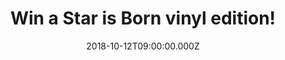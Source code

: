 ---
campaign-uuid: "c-09eb3557-d14b-48f2-b466-19c92fa340d1"
type: "Competition"
category: "Gifts"
date: "2018-10-12T09:00:00.000Z"
end-date: "2018-11-12T23:59:00.000Z"
disable-form: false
is_promoted: false
has_entry_page: true
title: "Win a Star is Born vinyl edition!"
competition-description: "<p>We are giving away the soundtrack of the most ambitious\
  \ movie of the moment: A Star is Born performed by the incredible stars Lady Gaga\
  \ and Bradley Cooper!</p>\r\n<p>Want it now? You know what to do……</p>"
hero-header: "Win a Star is Born vinyl edition!"
terms-confirmation: "N/A"
banner-img: "https://assets.expresslyapp.com/asset-768a8b70-b742-4fec-96f3-6452b18c9076.jpg"
logo-left-href: "http://club.expressly.io"
logo-left-image: "https://assets.expresslyapp.com/asset-c8578f12-6dc6-40af-8991-8bec9cbdab46.jpg"
logo-left-title: "Expressly Club"
bg-image-hero: "https://assets.expresslyapp.com/asset-ab503d0d-66f5-45ee-b5de-546c8325551b.jpg"
bg-image-first: "https://assets.expresslyapp.com/asset-5aabec61-17d6-47cf-8de6-b9c78ab744c4.jpg"
section1-content: "</p>Alongside Gaga and Cooper there are many co-writing credits\
  \ in the soundtrack: Jason Isbell, Willie Nelson’s son Lukas, Mark Ronson, Andrew\
  \ Wyatt, Julia Michaels and Justin Tranter… and many more! The set was released\
  \ on Oct. 5 and its aiming to be nº1 on the Billboard 200 album charts!</p>\r\n\
  <p>Maybe It’s Time, Parking Lot, Out Of Time… are some of the amazing songs you\
  \ can find in the soundtrack, so if you can’t wait to listen the full album… enter\
  \ the form below for a chance to win and get ready to get delighted by the voices\
  \ of Lady Gaga and Bradley Cooper!</p>"
entry-title: "Win a Star is Born vinyl edition!"
entry-content: "Enter the draw to win a Star is Born vinyl edition by completing the\
  \ form below before 23:59 on 12th of November 2018."
has-winner: false
prize-description: "A Star is Born vinyl edition!"
special-conditions: "Multiple entries are allowed up to one every day.\r\nThis competition\
  \ is also available on: https://aaa.nme.com/competitions/a-star-is-born-vinyl"
---